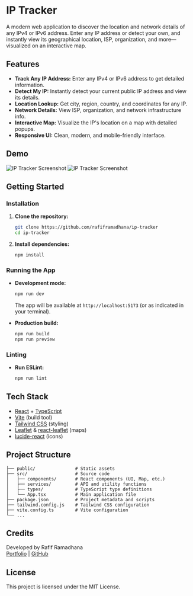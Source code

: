 # IP Tracker

A modern web application to discover the location and network details of any IPv4 or IPv6 address. Enter any IP address or detect your own, and instantly view its geographical location, ISP, organization, and more—visualized on an interactive map.

## Features

- **Track Any IP Address:** Enter any IPv4 or IPv6 address to get detailed information.
- **Detect My IP:** Instantly detect your current public IP address and view its details.
- **Location Lookup:** Get city, region, country, and coordinates for any IP.
- **Network Details:** View ISP, organization, and network infrastructure info.
- **Interactive Map:** Visualize the IP's location on a map with detailed popups.
- **Responsive UI:** Clean, modern, and mobile-friendly interface.

## Demo

![IP Tracker Screenshot](https://i.imgur.com/bHGio1R.png)
![IP Tracker Screenshot](https://i.imgur.com/1t1Slxa.png)
## Getting Started

### Installation

1. **Clone the repository:**
   ```bash
   git clone https://github.com/rafiframadhana/ip-tracker
   cd ip-tracker
   ```
2. **Install dependencies:**
   ```bash
   npm install
   ```

### Running the App

- **Development mode:**
  ```bash
  npm run dev
  ```
  The app will be available at `http://localhost:5173` (or as indicated in your terminal).

- **Production build:**
  ```bash
  npm run build
  npm run preview
  ```

### Linting

- **Run ESLint:**
  ```bash
  npm run lint
  ```

## Tech Stack

- [React](https://react.dev/) + [TypeScript](https://www.typescriptlang.org/)
- [Vite](https://vitejs.dev/) (build tool)
- [Tailwind CSS](https://tailwindcss.com/) (styling)
- [Leaflet](https://leafletjs.com/) & [react-leaflet](https://react-leaflet.js.org/) (maps)
- [lucide-react](https://lucide.dev/) (icons)

## Project Structure

```
├── public/               # Static assets
├── src/                  # Source code
│   ├── components/       # React components (UI, Map, etc.)
│   ├── services/         # API and utility functions
│   ├── types/            # TypeScript type definitions
│   └── App.tsx           # Main application file
├── package.json          # Project metadata and scripts
├── tailwind.config.js    # Tailwind CSS configuration
├── vite.config.ts        # Vite configuration
└── ...
```

## Credits

Developed by Rafif Ramadhana  
[Portfolio](https://rafiframadhana.site/) | [GitHub](https://github.com/rafiframadhana)

## License

This project is licensed under the MIT License.
